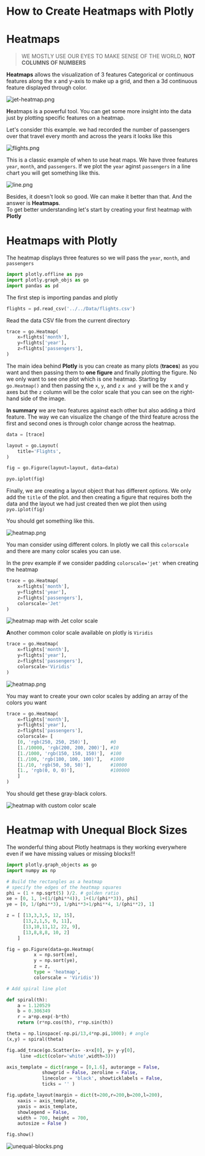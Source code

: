 # How to Create Heatmaps with Plotly

# Heatmaps
> WE MOSTLY USE OUR EYES TO MAKE SENSE OF THE WORLD, **NOT COLUMNS OF NUMBERS**

**Heatmaps** allows the visualization of 3 features 
Categorical or continuous features along the x and y-axis
to make up a grid, and then a 3d continuous feature displayed
through color. 

![jet-heatmap.png](https://cdn.hashnode.com/res/hashnode/image/upload/v1631627789894/OAognbVWp.png)

**H**eatmaps is a powerful tool. You can get some more insight into the data just by plotting specific features on a heatmap.

Let's consider this example. we had recorded the number of passengers over that travel every month and across the years 
it looks like this 

![flights.png](https://cdn.hashnode.com/res/hashnode/image/upload/v1631628288912/A6-jArER7.png)

This is a classic example of when to use heat maps. We have three features `year`, `month`, and `passengers`.
If we plot the `year` aginst `passengers` in a line chart you will get something like this.

![line.png](https://cdn.hashnode.com/res/hashnode/image/upload/v1631628567112/6v9ZGvgMy.png)

Besides, it doesn't look so good. We can make it better than that. And the answer is **Heatmaps**.  
To get better understanding let's start by creating your first heatmap with **Plotly**

# Heatmaps with Plotly
The heatmap displays three features so we will pass the `year`, `month`, and `passengers`

```python
import plotly.offline as pyo
import plotly.graph_objs as go
import pandas as pd 

```
The first step is importing pandas and plotly

```python
flights = pd.read_csv('../../Data/flights.csv')
```
Read the data CSV file from the current directory
```python
trace = go.Heatmap(
    x=flights['month'],
    y=flights['year'],
    z=flights['passengers'],
)
``` 
The main idea behind **Plotly** is you can create as many plots (**traces**) as you want and then passing them to **one figure** and finally plotting the figure. 
No we only want to see one plot which is one heatmap.
Starting by `go.Heatmap()` and then passing the `x`, `y`, and `z` 
`x and y` will be the x and y axes
but the `z` column will be the color scale that you can see on the right-hand side of the image.

 **In summary**  we are two features against each other but also adding a third feature. The way we can visualize the change of the third feature across the first and second ones is through color change across the heatmap.
```python
data = [trace]

layout = go.Layout(
    title='Flights',
)

fig = go.Figure(layout=layout, data=data)

pyo.iplot(fig)
```
Finally, we are creating a layout object that has different options. We only add the `title` of the plot. and then creating a figure that requires both the data and the layout we had just created then we plot then using `pyo.iplot(fig)`

You should get something like this.


![heatmap.png](https://cdn.hashnode.com/res/hashnode/image/upload/v1631630796178/BWvswUTHd2.png)

 You man consider using different colors. In plotly we call this `colorscale` and there are many color scales you can use. 

In the prev example if we consider padding `colorscale='jet'` when creating the heatmap 

```python
trace = go.Heatmap(
    x=flights['month'],
    y=flights['year'],
    z=flights['passengers'],
    colorscale='Jet'
)
```

![heatmap map with Jet color scale](https://cdn.hashnode.com/res/hashnode/image/upload/v1631630985831/d8J7Qf0My.png)

**A**nother common color scale available on plotly is `Viridis`
```python
trace = go.Heatmap(
    x=flights['month'],
    y=flights['year'],
    z=flights['passengers'],
    colorscale='Viridis'
)
```



![heatmap.png](https://cdn.hashnode.com/res/hashnode/image/upload/v1631631131339/7C49lTNgI.png)

You may want to create your own color scales by adding an array of the colors you want 

```python
trace = go.Heatmap(
    x=flights['month'],
    y=flights['year'],
    z=flights['passengers'],
    colorscale= [
    [0, 'rgb(250, 250, 250)'],        #0
    [1./10000, 'rgb(200, 200, 200)'], #10
    [1./1000, 'rgb(150, 150, 150)'],  #100
    [1./100, 'rgb(100, 100, 100)'],   #1000
    [1./10, 'rgb(50, 50, 50)'],       #10000
    [1., 'rgb(0, 0, 0)'],             #100000
    ]
)

```
You should get these gray-black colors.


![heatmap with custom color scale](https://cdn.hashnode.com/res/hashnode/image/upload/v1631631396056/x59ilEszA.png)

# Heatmap with Unequal Block Sizes
The wonderful thing about Plotly heatmaps is they working everywhere even if we have missing values or missing blocks!!!

```python
import plotly.graph_objects as go
import numpy as np

# Build the rectangles as a heatmap
# specify the edges of the heatmap squares
phi = (1 + np.sqrt(5) )/2. # golden ratio
xe = [0, 1, 1+(1/(phi**4)), 1+(1/(phi**3)), phi]
ye = [0, 1/(phi**3), 1/phi**3+1/phi**4, 1/(phi**2), 1]

z = [ [13,3,3,5, 12, 15],
      [13,2,1,5, 0, 11],
      [13,10,11,12, 22, 9],
      [13,8,8,8, 10, 2]
    ]

fig = go.Figure(data=go.Heatmap(
          x = np.sort(xe),
          y = np.sort(ye),
          z = z,
          type = 'heatmap',
          colorscale = 'Viridis'))

# Add spiral line plot

def spiral(th):
    a = 1.120529
    b = 0.306349
    r = a*np.exp(-b*th)
    return (r*np.cos(th), r*np.sin(th))

theta = np.linspace(-np.pi/13,4*np.pi,1000); # angle
(x,y) = spiral(theta)

fig.add_trace(go.Scatter(x= -x+x[0], y= y-y[0],
     line =dict(color='white',width=3)))

axis_template = dict(range = [0,1.6], autorange = False,
             showgrid = False, zeroline = False,
             linecolor = 'black', showticklabels = False,
             ticks = '' )

fig.update_layout(margin = dict(t=200,r=200,b=200,l=200),
    xaxis = axis_template,
    yaxis = axis_template,
    showlegend = False,
    width = 700, height = 700,
    autosize = False )

fig.show()
```

![unequal-blocks.png](https://cdn.hashnode.com/res/hashnode/image/upload/v1631632029369/EaVADPfrZ.png)




 
